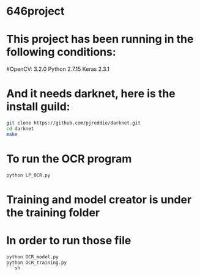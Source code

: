 # 646project
# This project has been running in the following conditions:
#OpenCV: 3.2.0   Python 2.7.15   Keras 2.3.1 
# And it needs darknet, here is the install guild:
```sh
git clone https://github.com/pjreddie/darknet.git 
cd darknet 
make 
```
# To run the OCR program
```sh
python LP_OCR.py
```
# Training and model creator is under the training folder
# In order to run those file
```sh
python OCR_model.py
python OCR_training.py
```sh

